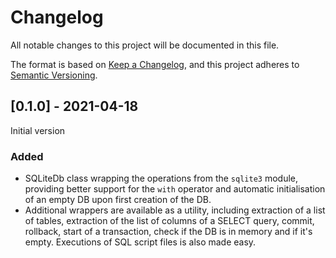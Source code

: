 Changelog
===============================================================================

All notable changes to this project will be documented in this file.

The format is based on 
[Keep a Changelog](https://keepachangelog.com/en/1.0.0/),
and this project adheres to 
[Semantic Versioning](https://semver.org/spec/v2.0.0.html).


[0.1.0] - 2021-04-18
----------------------------------------

Initial version


### Added

- SQLiteDb class wrapping the operations from the `sqlite3` module,
  providing better support for the `with` operator and automatic
  initialisation of an empty DB upon first creation of the DB.
- Additional wrappers are available as a utility, including
  extraction of a list of tables, extraction of the list of columns
  of a SELECT query, commit, rollback, start of a transaction,
  check if the DB is in memory and if it's empty. Executions of SQL script
  files is also made easy.
